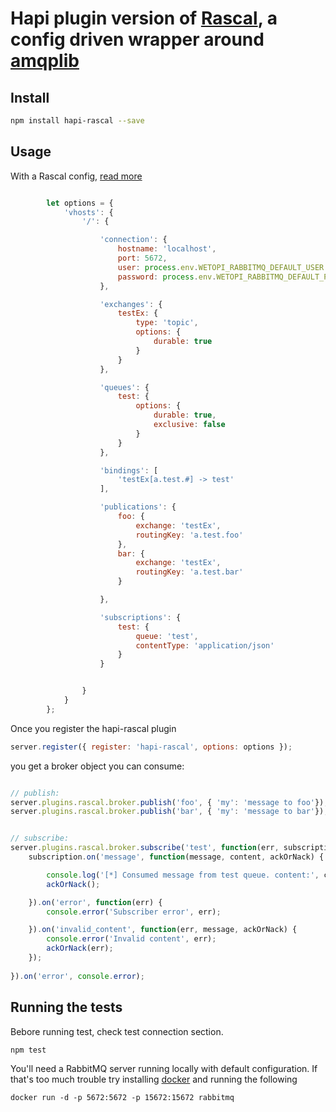 # Hapi plugin version of [Rascal](https://github.com/guidesmiths/rascal), a config driven wrapper around [amqplib](https://www.npmjs.com/package/amqplib)


## Install

```sh
npm install hapi-rascal --save
```

## Usage

With a Rascal config, [read more](https://github.com/guidesmiths/rascal)

```javascript

        let options = {
            'vhosts': {
                '/': {

                    'connection': {
                        hostname: 'localhost',
                        port: 5672,
                        user: process.env.WETOPI_RABBITMQ_DEFAULT_USER || 'guest',
                        password: process.env.WETOPI_RABBITMQ_DEFAULT_PASS || 'guest'
                    },

                    'exchanges': {
                        testEx: {
                            type: 'topic',
                            options: {
                                durable: true
                            }
                        }
                    },

                    'queues': {
                        test: {
                            options: {
                                durable: true,
                                exclusive: false
                            }
                        }
                    },

                    'bindings': [
                        'testEx[a.test.#] -> test'
                    ],

                    'publications': {
                        foo: {
                            exchange: 'testEx',
                            routingKey: 'a.test.foo'
                        },
                        bar: {
                            exchange: 'testEx',
                            routingKey: 'a.test.bar'
                        }

                    },

                    'subscriptions': {
                        test: {
                            queue: 'test',
                            contentType: 'application/json'
                        }
                    }


                }
            }
        };
```


Once you register the hapi-rascal plugin

```javascript
server.register({ register: 'hapi-rascal', options: options });
```

you get a broker object you can consume:

```javascript

// publish:
server.plugins.rascal.broker.publish('foo', { 'my': 'message to foo'});
server.plugins.rascal.broker.publish('bar', { 'my': 'message to bar'});


// subscribe:
server.plugins.rascal.broker.subscribe('test', function(err, subscription) {
    subscription.on('message', function(message, content, ackOrNack) {

        console.log('[*] Consumed message from test queue. content:', content);
        ackOrNack();

    }).on('error', function(err) {
        console.error('Subscriber error', err);

    }).on('invalid_content', function(err, message, ackOrNack) {
        console.error('Invalid content', err);
        ackOrNack(err);
    });
    
}).on('error', console.error);


```


## Running the tests

Bebore running test, check test connection section.

```bash
npm test
```
You'll need a RabbitMQ server running locally with default configuration. If that's too much trouble try installing [docker](https://www.docker.com/) and running the following
```
docker run -d -p 5672:5672 -p 15672:15672 rabbitmq
```



